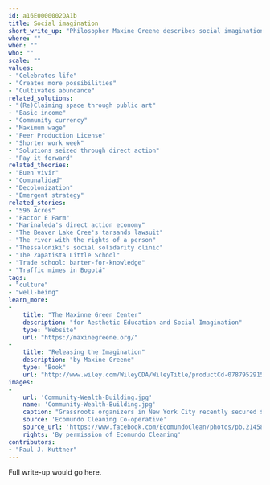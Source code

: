 ```yaml
---
id: a16E0000002QA1b
title: Social imagination
short_write_up: "Philosopher Maxine Greene describes social imagination as the ability to “look at the world as if it could be otherwise.” It is the capacity, both creative and moral, to envision alternative possibilities for our communities and our world. The social imagination makes social change possible because an understanding of what might be gives us a perspective from which to challenge things as they are, as well as the hope and determination we need to build something different. To develop our social imaginations is to become more “wide-awake” to injustice in the world, a vital first step in inspiring us to change it."
where: ""
when: ""
who: ""
scale: ""
values:
- "Celebrates life"
- "Creates more possibilities"
- "Cultivates abundance"
related_solutions:
- "(Re)Claiming space through public art"
- "Basic income"
- "Community currency"
- "Maximum wage"
- "Peer Production License"
- "Shorter work week"
- "Solutions seized through direct action"
- "Pay it forward"
related_theories:
- "Buen vivir"
- "Comunalidad"
- "Decolonization"
- "Emergent strategy"
related_stories:
- "596 Acres"
- "Factor E Farm"
- "Marinaleda's direct action economy"
- "The Beaver Lake Cree's tarsands lawsuit"
- "The river with the rights of a person"
- "Thessaloniki's social solidarity clinic"
- "The Zapatista Little School"
- "Trade school: barter-for-knowledge"
- "Traffic mimes in Bogotá"
tags:
- "culture"
- "well-being"
learn_more:
-
    title: "The Maxinne Green Center"
    description: "for Aesthetic Education and Social Imagination"
    type: "Website"
    url: "https://maxinegreene.org/"
-
    title: "Releasing the Imagination"
    description: "by Maxine Greene"
    type: "Book"
    url: "http://www.wiley.com/WileyCDA/WileyTitle/productCd-0787952915.html"
images:
-
    url: 'Community-Wealth-Building.jpg'
    name: 'Community-Wealth-Building.jpg' 
    caption: "Grassroots organizers in New York City recently secured $1.2 million in funding from the city council for a key component of community wealth building: the development of worker cooperatives."
    source: 'Ecomundo Cleaning Co-operative'
    source_url: 'https://www.facebook.com/EcomundoClean/photos/pb.214582215279233.-2207520000.1409980196./642307309173386/?type=3&theater'
    rights: 'By permission of Ecomundo Cleaning'
contributors:
- "Paul J. Kuttner"
---
```

Full write-up would go here.
